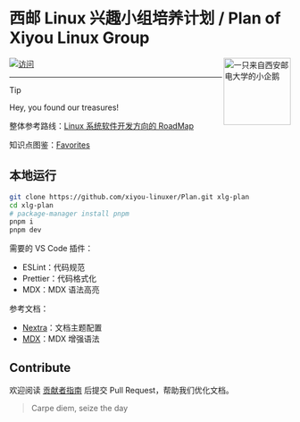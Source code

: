 # 西邮 Linux 兴趣小组培养计划 / Plan of Xiyou Linux Group

<img src="https://www.xiyoulinux.com/logo2023_compressed.webp" alt="一只来自西安邮电大学的小企鹅" width="120" align="right">

[![访问](https://img.shields.io/badge/%E8%AE%BF%E9%97%AE-plan.xiyoulinux.com-green?style=for-the-badge)](https://plan.xiyoulinux.com)

---

> [!TIP]
>
> Hey, you found our treasures!

整体参考路线：[Linux 系统软件开发方向的 RoadMap](https://github.com/xiyou-linuxer/Plan/issues/1)

知识点图鉴：[Favorites](https://github.com/xiyou-linuxer/Favorites)

## 本地运行

```sh
git clone https://github.com/xiyou-linuxer/Plan.git xlg-plan
cd xlg-plan
# package-manager install pnpm
pnpm i
pnpm dev
```

需要的 VS Code 插件：

- ESLint：代码规范
- Prettier：代码格式化
- MDX：MDX 语法高亮

参考文档：

- [Nextra](https://nextra.site/)：文档主题配置
- [MDX](https://mdxjs.com/)：MDX 增强语法

## Contribute

欢迎阅读 [贡献者指南](https://plan.xiyoulinux.com/contribute/) 后提交 Pull Request，帮助我们优化文档。

> Carpe diem, seize the day
